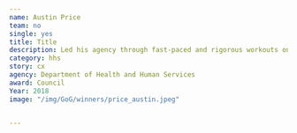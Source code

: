 ```yaml
---
name: Austin Price
team: no
single: yes
title: Title
description: Led his agency through fast-paced and rigorous workouts on a weekly basis, building camaraderie and improving collective health by 16 BMI factors.
category: hhs
story: cx
agency: Department of Health and Human Services
award: Council
Year: 2018
image: "/img/GoG/winners/price_austin.jpeg"


---
```

